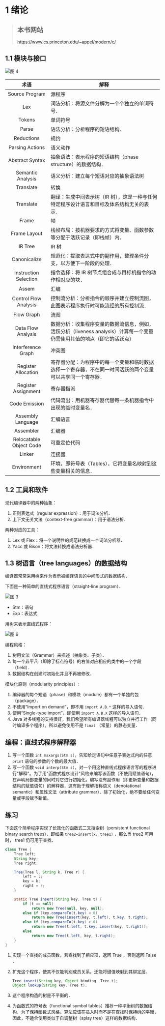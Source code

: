 
# 1 绪论

> ## 本书网站
> <https://www.cs.princeton.edu/~appel/modern/c/>

## 1.1 模块与接口

![图 4](../../../.media/72b5f1f1df084ca9f25fa367f22b9d475596ae610561912e72d61bc20898f4be.png)  

|术语|解释|
|:---:|---|
|Source Program|源程序|
Lex|词法分析：将源文件分解为一个个独立的单词符号．
Tokens|单词符号
Parse|语法分析：分析程序的短语结构．
Reductions|规约
Parsing Actions|语义动作
Abstract Syntax|抽象语法：表示程序的短语结构（phase structure）的数据结构．
Semantic Analysis|语义分析：建立每个短语对应的抽象语法树
Translate|转换
Translate|翻译：生成中间表示树（IR 树），这是一种与任何特定程序设计语言和目标及体系结构无关的表示．
Frame|帧
Frame Layout|栈帧布局：按机器要求的方式将变量、函数参数等分配于活跃记录（即栈帧）内．
IR Tree|IR 树
Canonicalize|规范化：提取表达式中的副作用，整理条件分支，以方便下一阶段的处理．
Instruction Selection|指令选择：将 IR 树节点组合成与目标机指令的动作相对应的块．
Assem|汇编
Control Flow Analysis|控制流分析：分析指令的顺序并建立控制流图，此图表示程序执行时可能流经的所有控制流．
Flow Graph|流图
Data Flow Analysis|数据分析：收集程序变量的数据流信息，例如，活跃分析（liveness analysis）计算每一个变量仍需使用其值的地点（即它的活跃点）
Interference Graph|冲突图
Register Allocation|寄存器分配：为程序中的每一个变量和临时数据选择一个寄存器，不在同一时间活跃的两个变量可以共享同一个寄存器．
Register Assignment|寄存器指派
Code Emission|代码流出：用机器寄存器代替每一条机器指令中出现的临时变量名．
Assembly Language|汇编语言
Assembler|汇编器
Relocatable Object Code|可重定位代码
Linker|连接器
Environment|环境，即符号表（Tables），它将变量名映射到这些变量相关的信息．

## 1.2 工具和软件

现代编译器中的两种抽象：

1. 正则表达式（regular expression）：用于词法分析．
2. 上下文无关文法（context-free grammar）：用于语法分析．

两种对应的工具：

1. Lex 或 Flex：将一个说明性的规范转换成一个词法分析器．
2. Yacc 或 Bison：将文法转换成语法分析器．

## 1.3 树语言（tree languages）的数据结构

编译器常常采用树来作为表示被编译语言的中间形式的数据结构．

下面是一种简单的直线式程序语言（straight-line program）．

![图 3](../../../.media/e78a6e6cbd8dee57663db765c842f2030f72049ce831f12e267773ffc15a896f.png)  

- Stm：语句
- Exp：表达式

用树来表示直线式程序：

![图 6](../../../.media/b9b350bd05863f96cfa7ebcf33488f701c3e9df51bc043673ab2cf6565e509ac.png)  

编程风格：

1. 树用文法（Grammar）来描述（抽象类、子类）．
2. 每一个非平凡（即除了标点符号）的右值对应相应的类中的一个字段（field）．
3. 数据结构在创建时初始化并且不再被修改．

模块化原则（modularity principles）:

1. 编译器的每个短语（phase）和模块（module）都有一个单独的包（package）．
2. 不使用“Import on demand”，即不用 `import A.B.*` 这样的导入语句．
3. 使用“Single-type import”，即使用 `import A.B.X` 这样的导入语句．
4. Java 对多线程的支持很好，我们希望所有编译器线程可以独立并行工作（同时编译多个程序），所以避免使用不是 `final` （常量）的静态变量．

## 编程：直线式程序解释器

1. 写一个函数 `int maxargs(Stm s)`，告知给定语句中任意子表达式内的任意 `print` 语句的参数的个数的最大值．
2. 写一个函数 `void interp(Stm s)`，对一个用这种直线式程序语言写的程序进行"解释"。为了用"函数式程序设计"风格来编写该函数（不使用赋值语句），在声明局部变量的同时对它进行初始化。编写没有副作用（即更新变量和数据结构的赋值语句）的解释器，这有助于理解指称语义（denotational semantic）和属性文法（attribute grammar）．除了初始化，绝不要给任何变量或字段赋予新值。

## 练习

下面这个简单程序实现了长效化的函数式二叉搜索树（persistent functional binary search trees），即如果 `tree2=insert(x, tree1)` ，那么当 tree2 可用时， tree1 仍可用于查找．

```java
class Tree {
    Tree left;
    String key;
    Tree right;

    Tree(Tree l, String k, Tree r) {
        left = l;
        key = k;
        right = r;
    }

    static Tree insert(String key, Tree t) {
        if (t == null)
            return new Tree(null, key, null);
        else if (key.compareTo(t.key) < 0)
            return new Tree(insert(key, t.left), t.key, t.right);
        else if (key.compareTo(t.key) > 0)
            return new Tree(t.left, t.key, insert(key, t.right));
        else
            return new Tree(t.left, key, t.right);
    }
}
```

1. 实现一个查找的成员函数，若查找到了相应项，返回 True ，否则返回 False ．
2. 扩充这个程序，使其不仅能判别成员关系，还能将键值映射到其绑定层．

   ```java
   Tree insert(String key, Object binding, Tree t);
   Object lookup(String key, Tree t);
   ```

3. 这个程序构造的树是不平衡的．
4. 为函数式的符号表（functional symbol tables）推荐一种平衡树的数据结构．为了保持函数式风格，算法应该在插入时而不是在查找时保持树的平衡，因此，不适合使用类似于自调整树（splay tree）这样的数据结构．

<!-- TODO >
